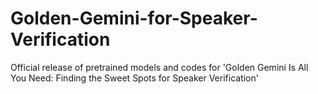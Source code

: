 # Golden-Gemini-for-Speaker-Verification
Official release of pretrained models and codes for 'Golden Gemini Is All You Need: Finding the Sweet Spots for Speaker Verification'
